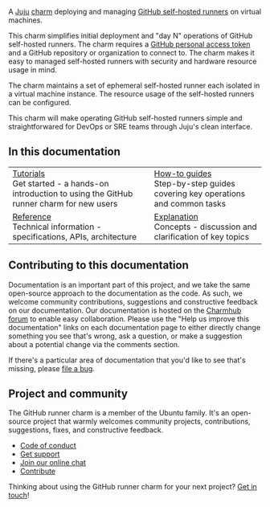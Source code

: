 A [Juju](https://juju.is/) [charm](https://juju.is/docs/olm/charmed-operators) deploying and managing [GitHub self-hosted runners](https://docs.github.com/en/actions/hosting-your-own-runners/managing-self-hosted-runners/about-self-hosted-runners) on virtual machines.

This charm simplifies initial deployment and "day N" operations of GitHub self-hosted runners. The charm requires a [GitHub personal access token](https://docs.github.com/en/authentication/keeping-your-account-and-data-secure/managing-your-personal-access-tokens) and a GitHub repository or organization to connect to. The charm makes it easy to managed self-hosted runners with security and hardware resource usage in mind.

The charm maintains a set of ephemeral self-hosted runner each isolated in a virtual machine instance. The resource usage of the self-hosted runners can be configured.

This charm will make operating GitHub self-hosted runners simple and straightforwared for DevOps or SRE teams through Juju's clean interface.

## In this documentation

| | |
|--|--|
| [Tutorials](https://charmhub.io/github-runner/docs/tutorial)</br> Get started - a hands-on introduction to using the GitHub runner charm for new users </br> | [How-to guides]() </br> Step-by-step guides covering key operations and common tasks |
| [Reference]() </br> Technical information - specifications, APIs, architecture | [Explanation]() </br> Concepts - discussion and clarification of key topics |

## Contributing to this documentation

Documentation is an important part of this project, and we take the same open-source approach to the documentation as the code. As such, we welcome community contributions, suggestions and constructive feedback on our documentation. Our documentation is hosted on the [Charmhub forum](https://discourse.charmhub.io/t/github-runner-documentation-overview/7817) to enable easy collaboration. Please use the "Help us improve this documentation" links on each documentation page to either directly change something you see that's wrong, ask a question, or make a suggestion about a potential change via the comments section.

If there's a particular area of documentation that you'd like to see that's missing, please [file a bug](https://github.com/canonical/github-runner-operator/issues).

## Project and community

The GitHub runner charm is a member of the Ubuntu family. It's an open-source project that warmly welcomes community projects, contributions, suggestions, fixes, and constructive feedback.

- [Code of conduct](https://ubuntu.com/community/code-of-conduct)
- [Get support](https://discourse.charmhub.io/)
- [Join our online chat](https://chat.charmhub.io/charmhub/channels/charm-dev)
- [Contribute](Contribute)

Thinking about using the GitHub runner charm for your next project? [Get in touch](https://chat.charmhub.io/charmhub/channels/charm-dev)!
